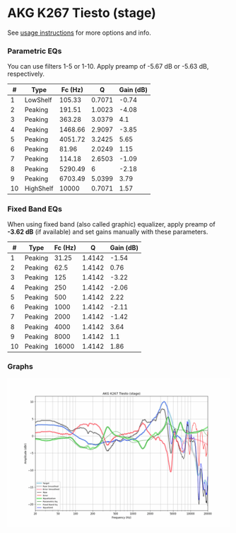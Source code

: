 # AKG K267 Tiesto (stage)
See [usage instructions](https://github.com/jaakkopasanen/AutoEq#usage) for more options and info.

### Parametric EQs
You can use filters 1-5 or 1-10. Apply preamp of -5.67 dB or -5.63 dB, respectively.

|   # | Type      |   Fc (Hz) |      Q |   Gain (dB) |
|-----|-----------|-----------|--------|-------------|
|   1 | LowShelf  |    105.33 | 0.7071 |       -0.74 |
|   2 | Peaking   |    191.51 | 1.0023 |       -4.08 |
|   3 | Peaking   |    363.28 | 3.0379 |        4.1  |
|   4 | Peaking   |   1468.66 | 2.9097 |       -3.85 |
|   5 | Peaking   |   4051.72 | 3.2425 |        5.65 |
|   6 | Peaking   |     81.96 | 2.0249 |        1.15 |
|   7 | Peaking   |    114.18 | 2.6503 |       -1.09 |
|   8 | Peaking   |   5290.49 | 6      |       -2.18 |
|   9 | Peaking   |   6703.49 | 5.0399 |        3.79 |
|  10 | HighShelf |  10000    | 0.7071 |        1.57 |

### Fixed Band EQs
When using fixed band (also called graphic) equalizer, apply preamp of **-3.62 dB** (if available) and set gains manually with these parameters.

|   # | Type    |   Fc (Hz) |      Q |   Gain (dB) |
|-----|---------|-----------|--------|-------------|
|   1 | Peaking |     31.25 | 1.4142 |       -1.54 |
|   2 | Peaking |     62.5  | 1.4142 |        0.76 |
|   3 | Peaking |    125    | 1.4142 |       -3.22 |
|   4 | Peaking |    250    | 1.4142 |       -2.06 |
|   5 | Peaking |    500    | 1.4142 |        2.22 |
|   6 | Peaking |   1000    | 1.4142 |       -2.11 |
|   7 | Peaking |   2000    | 1.4142 |       -1.42 |
|   8 | Peaking |   4000    | 1.4142 |        3.64 |
|   9 | Peaking |   8000    | 1.4142 |        1.1  |
|  10 | Peaking |  16000    | 1.4142 |        1.86 |

### Graphs
![](./AKG%20K267%20Tiesto%20(stage).png)
